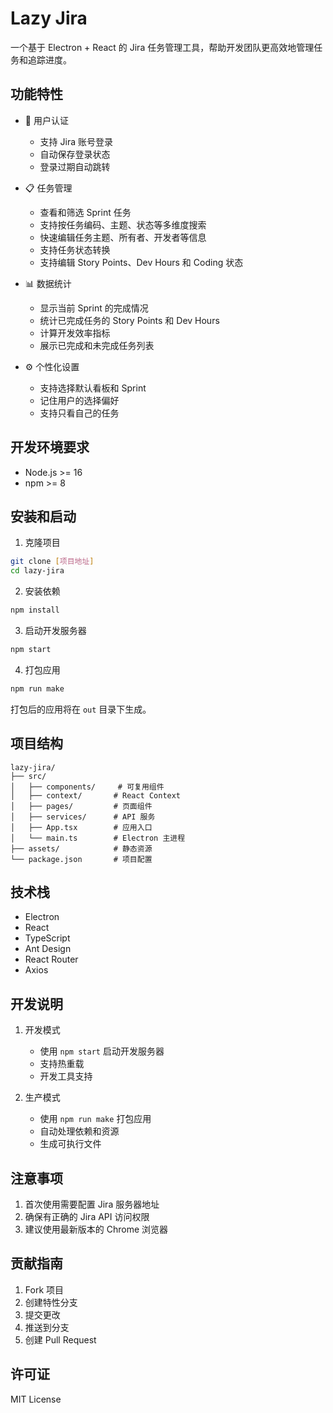 # Lazy Jira

一个基于 Electron + React 的 Jira 任务管理工具，帮助开发团队更高效地管理任务和追踪进度。

## 功能特性

- 🔐 用户认证
  - 支持 Jira 账号登录
  - 自动保存登录状态
  - 登录过期自动跳转

- 📋 任务管理
  - 查看和筛选 Sprint 任务
  - 支持按任务编码、主题、状态等多维度搜索
  - 快速编辑任务主题、所有者、开发者等信息
  - 支持任务状态转换
  - 支持编辑 Story Points、Dev Hours 和 Coding 状态

- 📊 数据统计
  - 显示当前 Sprint 的完成情况
  - 统计已完成任务的 Story Points 和 Dev Hours
  - 计算开发效率指标
  - 展示已完成和未完成任务列表

- ⚙️ 个性化设置
  - 支持选择默认看板和 Sprint
  - 记住用户的选择偏好
  - 支持只看自己的任务

## 开发环境要求

- Node.js >= 16
- npm >= 8

## 安装和启动

1. 克隆项目
```bash
git clone [项目地址]
cd lazy-jira
```

2. 安装依赖
```bash
npm install
```

3. 启动开发服务器
```bash
npm start
```

4. 打包应用
```bash
npm run make
```

打包后的应用将在 `out` 目录下生成。

## 项目结构

```
lazy-jira/
├── src/
│   ├── components/     # 可复用组件
│   ├── context/       # React Context
│   ├── pages/         # 页面组件
│   ├── services/      # API 服务
│   ├── App.tsx        # 应用入口
│   └── main.ts        # Electron 主进程
├── assets/            # 静态资源
└── package.json       # 项目配置
```

## 技术栈

- Electron
- React
- TypeScript
- Ant Design
- React Router
- Axios

## 开发说明

1. 开发模式
   - 使用 `npm start` 启动开发服务器
   - 支持热重载
   - 开发工具支持

2. 生产模式
   - 使用 `npm run make` 打包应用
   - 自动处理依赖和资源
   - 生成可执行文件

## 注意事项

1. 首次使用需要配置 Jira 服务器地址
2. 确保有正确的 Jira API 访问权限
3. 建议使用最新版本的 Chrome 浏览器

## 贡献指南

1. Fork 项目
2. 创建特性分支
3. 提交更改
4. 推送到分支
5. 创建 Pull Request

## 许可证

MIT License 